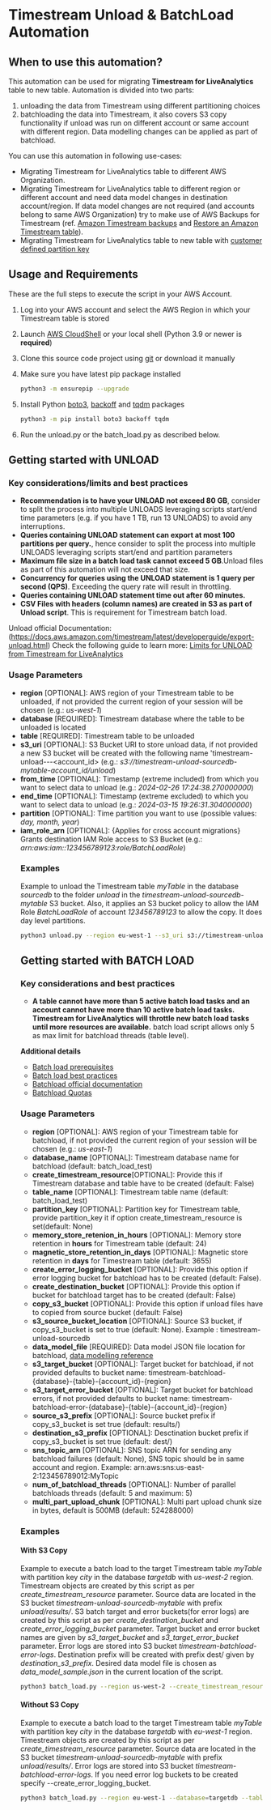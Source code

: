 # Timestream Unload & BatchLoad Automation

## When to use this automation?

This automation can be used for migrating **Timestream for LiveAnalytics** table to new table. Automation is divided into two parts:
1. unloading the data from Timestream using different partitioning choices 
2. batchloading the data into Timestream, it also covers S3 copy functionality if unload was run on different account or same account with different region. Data modelling changes can be applied as part of batchload. 

You can use this automation in following use-cases:
-  Migrating Timestream for LiveAnalytics table to different AWS Organization. 
-  Migrating Timestream for LiveAnalytics table to different region or different account and need data model changes in destination account/region. If data model changes are not required (and accounts belong to same AWS Organization) try to make use of AWS Backups for Timestream (ref. [Amazon Timestream backups](https://docs.aws.amazon.com/aws-backup/latest/devguide/timestream-backup.html) and [Restore an Amazon Timestream table](https://docs.aws.amazon.com/aws-backup/latest/devguide/timestream-restore.html)).
- Migrating Timestream for LiveAnalytics table to new table with [customer defined partition key](https://docs.aws.amazon.com/timestream/latest/developerguide/customer-defined-partition-keys.html)


## Usage and Requirements

These are the full steps to execute the script in your AWS Account.

1. Log into your AWS account and select the AWS Region in which your Timestream table is stored

2. Launch [AWS CloudShell](https://console.aws.amazon.com/cloudshell/home) or your local shell (Python 3.9 or newer is **required**)

3. Clone this source code project using [git](https://git-scm.com/) or download it manually

4. Make sure you have latest pip package installed
    ```bash
    python3 -m ensurepip --upgrade
    ```
5. Install Python [boto3](https://pypi.org/project/boto3/), [backoff](https://pypi.org/project/backoff/) and [tqdm](https://pypi.org/project/tqdm/) packages
    ```bash
    python3 -m pip install boto3 backoff tqdm
    ```
6. Run the unload.py or the batch_load.py as described below.

## Getting started with UNLOAD

### Key considerations/limits and best practices
- **Recommendation is to have your UNLOAD not exceed 80 GB**, consider to split the process into multiple UNLOADS leveraging scripts start/end time parameters (e.g. if you have 1 TB, run 13 UNLOADS) to avoid any interruptions.
- **Queries containing UNLOAD statement can export at most 100 partitions per query.**, hence consider to split the process into multiple UNLOADS leveraging scripts start/end and partition parameters
- **Maximum file size in a batch load task cannot exceed 5 GB**.Unload files as part of this automation will not exceed that size.
- **Concurrency for queries using the UNLOAD statement is 1 query per second (QPS)**. Exceeding the query rate will result in throttling.
- **Queries containing UNLOAD statement time out after 60 minutes.**
- **CSV Files with headers (column names) are created in S3 as part of Unload script**. This is requirement for Timestream batch load.   

Unload official Documentation: (https://docs.aws.amazon.com/timestream/latest/developerguide/export-unload.html)
Check the following guide to learn more: [Limits for UNLOAD from Timestream for LiveAnalytics](https://docs.aws.amazon.com/timestream/latest/developerguide/export-unload-limits.html)

### Usage Parameters
- **region** [OPTIONAL]: AWS region of your Timestream table to be unloaded, if not provided the current region of your session will be chosen (e.g.: *us-west-1*)
- **database** [REQUIRED]: Timestream database where the table to be unloaded is located
- **table** [REQUIRED]: Timestream table to be unloaded
- **s3_uri** [OPTIONAL]: S3 Bucket URI to store unload data, if not provided a new S3 bucket will be created with the following name 'timestream-unload-<database>-<table>-<account_id> (e.g.: *s3://timestream-unload-sourcedb-mytable-account_id/unload*)
- **from_time** [OPTIONAL]: Timestamp (extreme included) from which you want to select data to unload (e.g.: *2024-02-26 17:24:38.270000000*)
- **end_time** [OPTIONAL]: Timestamp (extreme excluded) to which you want to select data to unload (e.g.: *2024-03-15 19:26:31.304000000*)
- **partition** [OPTIONAL]: Time partition you want to use (possible values: *day, month, year*)
- **iam_role_arn** [OPTIONAL]: {Applies for cross account migrations} Grants destination IAM Role access to S3 Bucket (e.g.: *arn:aws:iam::123456789123:role/BatchLoadRole*)

### Examples

Example to unload the Timestream table *myTable* in the database *sourcedb* to the folder *unload* in the *timestream-unload-sourcedb-mytable* S3 bucket.
Also, it applies an S3 bucket policy to allow the IAM Role *BatchLoadRole* of account *123456789123* to allow the copy. It does day level partitions.
 ```bash
python3 unload.py --region eu-west-1 --s3_uri s3://timestream-unload-sourcedb-mytable/unload --database sourcedb --table myTable --iam_role_arn arn:aws:iam::123456789123:role/BatchLoadRole --partition day
```

## Getting started with BATCH LOAD

### Key considerations and best practices
  
- **A table cannot have more than 5 active batch load tasks and an account cannot have more than 10 active batch load tasks. Timestream for LiveAnalytics will throttle new batch load tasks until more resources are available.** batch load script allows only 5 as max limit for batchload threads (table level).  

**Additional details**
- [Batch load prerequisites](https://docs.aws.amazon.com/timestream/latest/developerguide/batch-load-prerequisites.html) 
- [Batch load best practices](https://docs.aws.amazon.com/timestream/latest/developerguide/batch-load-best-practices.html)
- [Batchload official documentation](https://docs.aws.amazon.com/timestream/latest/developerguide/batch-load.html)
- [Batchload Quotas](https://docs.aws.amazon.com/timestream/latest/developerguide/ts-limits.html)

### Usage Parameters

- **region** [OPTIONAL]: AWS region of your Timestream table for batchload, if not provided the current region of your session will be chosen  (e.g.: *us-east-1*)
- **database_name** [OPTIONAL]: Timestream database name for batchload (default: batch_load_test)
- **create_timestream_resource**[OPTIONAL]:  Provide this if Timestream database and table have to be created (default: False)
- **table_name** [OPTIONAL]: Timestream table name (default: batch_load_test)
- **partition_key** [OPTIONAL]: Partition key for Timestream table, provide partition_key it if option create_timestream_resource is set(default: None)
- **memory_store_retenion_in_hours** [OPTIONAL]: Memory store retention in **hours** for Timestream table (default: 24)
- **magnetic_store_retention_in_days** [OPTIONAL]:  Magnetic store retention in **days** for Timestream table (default: 3655)
- **create_error_logging_bucket** [OPTIONAL]: Provide this option if error logging bucket for batchload has to be created (default: False).
- **create_destination_bucket** [OPTIONAL]: Provide this option if bucket for batchload target has to be created (default: False)
- **copy_s3_bucket** [OPTIONAL]: Provide this option if unload files have to copied from source bucket (default: False)
- **s3_source_bucket_location** [OPTIONAL]: Source S3 bucket, if copy_s3_bucket is set to true (default: None). Example : timestream-unload-sourcedb
- **data_model_file** [REQUIRED]:  Data model JSON file location for batchload, [data modelling reference](https://docs.aws.amazon.com/timestream/latest/developerguide/batch-load-data-model-mappings.html)
- **s3_target_bucket** [OPTIONAL]: Target bucket for batchload, if not provided  defaults to bucket name: timestream-batchload-{database}-{table}-{account_id}-{region} 
- **s3_target_error_bucket** [OPTIONAL]: Target bucket for batchload errors, if not provided  defaults to bucket name: timestream-batchload-error-{database}-{table}-{account_id}-{region} 
- **source_s3_prefix** [OPTIONAL]:  Source bucket prefix if copy_s3_bucket is set true (default: results/)
- **destination_s3_prefix** [OPTIONAL]: Desctination bucket prefix if copy_s3_bucket is set true (default: dest/)
- **sns_topic_arn** [OPTIONAL]: SNS topic ARN for sending any batchload failures (default: None), SNS topic should be in same account and region. Example: arn:aws:sns:us-east-2:123456789012:MyTopic
- **num_of_batchload_threads** [OPTIONAL]: Number of parallel batchloads threads (default: 5 and maximum: 5)
- **multi_part_upload_chunk**  [OPTIONAL]: Multi part upload chunk size in bytes, default is 500MB (default: 524288000)

### Examples

#### With S3 Copy
Example to execute a batch load to the target Timestream table *myTable* with partition key *city* in the database *targetdb* with  *us-west-2* region. 
Timestream objects are created by this script as per *create_timestream_resource* parameter. 
Source data are located in the S3 bucket *timestream-unload-sourcedb-mytable* with prefix *unload/results/*.
S3 batch target and error buckets(for error logs) are created by this script as per *create_destination_bucket* and *create_error_logging_bucket* parameter.
Target bucket and error bucket names are given by *s3_target_bucket* and *s3_target_error_bucket* parameter. Error logs are stored into S3 bucket *timestream-batchload-error-logs*.
Destination prefix will be created with prefix dest/ given by *destination_s3_prefix*. Desired data model file is chosen as *data_model_sample.json* in the current location of the script. 

 ```bash
python3 batch_load.py --region us-west-2 --create_timestream_resource --database=targetdb --table=myTable --partition_key city --copy_s3_bucket --s3_source_bucket_location  timestream-unload-sourcedb-mytable --source_s3_prefix unload/results/ --create_destination_bucket --s3_target_bucket timestream-batchload-targetdb-mytable --destination_s3_prefix dest/ --create_error_logging_bucket --s3_target_error_bucket timestream-batchload-error-logs --data_model_file "data_model_sample.json"      
```
 
#### Without S3 Copy
Example to execute a batch load to the target Timestream table *myTable* with partition key *city* in the database *targetdb* with  *eu-west-1* region.
Timestream objects are created by this script as per *create_timestream_resource* parameter. Source data are located in the S3 bucket *timestream-unload-sourcedb-mytable* with prefix *unload/results/*.
Error logs are stored into S3 bucket *timestream-batchload-error-logs*. If you need error log buckets to be created specify --create_error_logging_bucket.
 ```bash
python3 batch_load.py --region eu-west-1 --database=targetdb --table=myTable  --s3_target_bucket timestream-unload-sourcedb-mytable --destination_s3_prefix unload/results/  --data_model_file "data_model_sample.json" --create_timestream_resource --partition_key city   --s3_target_error_bucket timestream-batchload-error-logs
```



